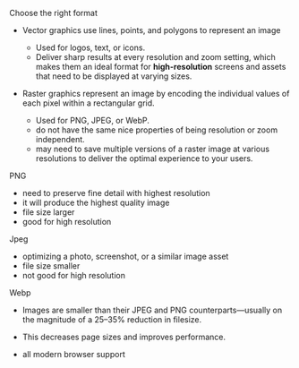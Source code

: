 Choose the right format
- Vector graphics use lines, points, and polygons to represent an image 
  
  * Used for logos, text, or icons.
  * Deliver sharp results at every resolution and zoom setting, which makes them an ideal format for **high-resolution** screens and assets that need to be displayed at varying sizes.

- Raster graphics represent an image by encoding the individual values of each pixel within a rectangular grid.
  
  * Used for PNG, JPEG, or WebP.
  * do not have the same nice properties of being resolution or zoom independent.
  * may need to save multiple versions of a raster image at various resolutions to deliver the optimal experience to your users.


PNG

* need to preserve fine detail with highest resolution
* it will produce the highest quality image
* file size larger
* good for high resolution
  

Jpeg
* optimizing a photo, screenshot, or a similar image asset
* file size smaller
* not good for high resolution

Webp

* Images are smaller than their JPEG and PNG counterparts—usually on the magnitude of a 25–35% reduction in filesize. 

* This decreases page sizes and improves performance.

* all modern browser support